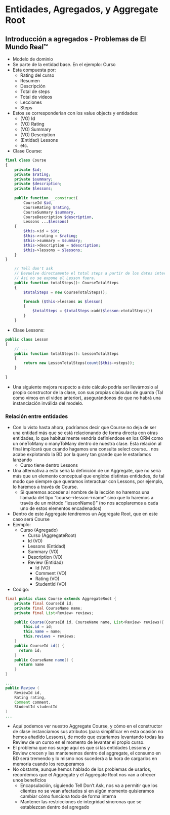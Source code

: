 # Entidades, Agregados, y Aggregate Root

## Introducción a agregados - Problemas de El Mundo Real™️

* Modelo de dominio
* Se parte de la entidad base. En el ejemplo: Curso
* Esta compuesta por:
  * Rating del curso
  * Resumen
  * Descripción
  * Total de steps
  * Total de videos
  * Lecciones
  * Steps
* Estos se corresponderian con los value objects y entidades:
  * (VO) Id
  * (VO) Rating
  * (VO) Summary
  * (VO) Description
  * (Entidad) Lessons
  * etc.
* Clase Course:

```php
final class Course
{
    private $id;
    private $rating;
    private $summary;
    private $description;
    private $lessons;
    
    public function __construct(
        CourseId $id,
        CourseRating $rating,
        CourseSummary $summary,
        CourseDescription $description,
        Lessons ...$lessons)
    {
        $this->id = $id;
        $this->rating = $rating;
        $this->summary = $summary;
        $this->description = $description;
        $this->lessons = $lessons;
    }
}

    // Tell don't ask
    // Devuelve directamente el total steps a partir de los datos internos
    // Asi no se expone el Lesson fuera.
    public function totalSteps(): CourseTotalSteps
    {
        $totalSteps = new CourseTotalSteps();

        foreach ($this->lessons as $lesson)
        {
            $totalSteps = $totalSteps->add($lesson->totalSteps())
        }
    }
```

* Clase Lessons:

```php
public class Lesson
{
    // ...
    public function totalSteps(): LessonTotalSteps
    {
        return new LessonTotalSteps(count($this->steps));
    }
   
}
```

* Una siguiente mejora respecto a éste cálculo podría ser llevárnoslo al propio constructor de la clase, con sus propias claúsulas de guarda (Tal como vimos en el video anterior), asegurándonos de que no habrá una instanciación inválida del modelo.

### Relación entre entidades

* Con lo visto hasta ahora, podríamos decir que Course no deja de ser una entidad más que se está relacionando de forma directa con otras entidades, lo que habitualmente vendría definiendose en los ORM como un oneToMany o manyToMany dentro de nuestra clase. Esta relación al final implicará que cuando hagamos una consulta select course… nos acabe explotando la BD por la query tan grande que le estaríamos lanzando
  * Curso tiene dentro Lessons
* Una alternativa a esto sería la definición de un Aggregate, que no sería más que un elemento conceptual que engloba distintas entidades, de tal modo que siempre que queramos interactuar con Lessons, por ejemplo, lo haremos a través de Course.
  * Si queremos acceder al nombre de la lección no haremos una llamada del tipo “course->lesson->name” sino que lo haremos a través de un método “lessonName()” (no nos acoplaremos a cada uno de estos elementos encadenados)
* Dentro de este Aggregate tendremos un Aggregate Root, que en este caso será Course
* Ejemplo:
  * Curso (Agregado)
    * Curso (AggregateRoot)
    * Id (VO)
    * Lessons (Entidad)
    * Summary (VO)
    * Description (VO)
    * Review (Entidad)
      * Id (VO)
      * Comment (VO)
      * Rating (VO)
      * StudentId (VO)
* Codigo:

```java
final public class Course extends AggregateRoot {
    private final CourseId id;
    private final CourseName name;
    private final List<Review> reviews;

    public Course(CourseId id, CourseName name, List<Review> reviews){
        this.id = id;
        this.name = name;
        this.reviews = reviews;
    }
    public CourseId id() {
      return id;
    }
    public CourseName name() {
      return name
    }
}

...
public Review (
    ReviewId id,
    Rating rating,
    Comment comment,
    StudentId studentId
)
...
```

* Aquí podemos ver nuestro Aggregate Course, y cómo en el constructor de clase instanciamos sus atributos (para simplificar en esta ocasión no hemos añadido Lessons), de modo que estaríamos levantando todas las Review de un curso en el momento de levantar el propio curso.
* El problema que nos surge aquí es que si las entidades Lessons y Review crecen y las mantenemos dentro del aggregate, el consumo en BD será tremendo y lo mismo nos sucederá a la hora de cargarlos en memoria cuando los recuperamos
* No obstante, aunque hemos hablado de los problemas de usarlos, recordemos que el Aggregate y el Aggregate Root nos van a ofrecer unos beneficios
  * Encapsulación, siguiendo Tell Don’t Ask, nos va a permitir que los clientes no se vean afectados si en algún momento quisieramos cambiar cómo funciona todo de forma interna
  * Mantener las restricciones de integridad síncronas que se establezcan dentro del agregado
